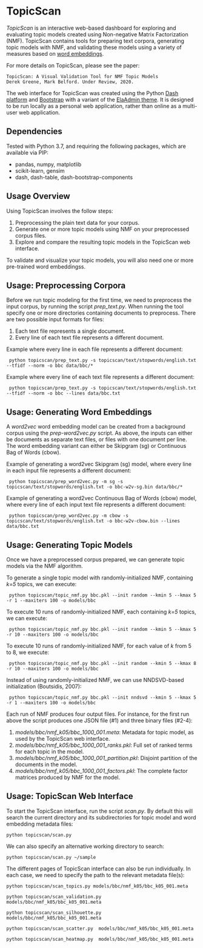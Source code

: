 # TopicScan

*TopicScan* is an interactive web-based dashboard for exploring and evaluating topic models created using Non-negative Matrix Factorization (NMF).
TopicScan contains tools for preparing text corpora, generating topic models with NMF, and validating these models using a variety of measures based on [word embeddings](https://en.wikipedia.org/wiki/Word_embedding).

For more details on TopicScan, please see the paper:

	TopicScan: A Visual Validation Tool for NMF Topic Models
	Derek Greene, Mark Belford. Under Review, 2020.

The web interface for TopicScan was created using the Python [Dash platform](https://plotly.com/dash) and [Bootstrap](https://getbootstrap.com) with a variant of the [ElaAdmin theme](https://github.com/puikinsh/ElaAdmin). It is designed to be run locally as a personal web application, rather than online as a multi-user web application.

## Dependencies

Tested with Python 3.7, and requiring the following packages, which are available via PIP:

- pandas, numpy, matplotlib
- scikit-learn, gensim
- dash, dash-table, dash-bootstrap-components

## Usage Overview

Using TopicScan involves the follow steps:

1. Preprocessing the plain text data for your corpus.
2. Generate one or more topic models using NMF on your preprocessed corpus files.
3. Explore and compare the resulting topic models in the TopicScan web interface.

To validate and visualize your topic models, you will also need one or more pre-trained word embeddingss.

## Usage: Preprocessing Corpora

Before we run topic modeling for the first time, we need to preprocess the input corpus, by running the script *prep_text.py*. When running the tool specify one or more directories containing documents to preprocess. There are 
two possible input formats for files:

1. Each text file represents a single document.
2. Every line of each text file represents a different document. 

Example where every line in each file represents a different document:

``` python topicscan/prep_text.py -s topicscan/text/stopwords/english.txt --tfidf --norm -o bbc data/bbc/*```

Example where every line of each text file represents a different document:

``` python topicscan/prep_text.py -s topicscan/text/stopwords/english.txt --tfidf --norm -o bbc --lines data/bbc.txt```


## Usage: Generating Word Embeddings

A *word2vec* word embedding model can be created from a background corpus using the *prep-word2vec.py* script. As above, the inputs can either be documents as separate text files, or files with one document per line. The word embedding variant can either be Skipgram (sg) or Continuous Bag of Words (cbow).

Example of generating a word2vec Skipgram (sg) model, where every line in each input file represents a different document:

``` python topicscan/prep_word2vec.py -m sg -s topicscan/text/stopwords/english.txt -o bbc-w2v-sg.bin data/bbc/*```

Example of generating a word2vec Continuous Bag of Words (cbow) model, where every line of each input text file represents a different document:

``` python topicscan/prep_word2vec.py -m cbow -s topicscan/text/stopwords/english.txt -o bbc-w2v-cbow.bin --lines data/bbc.txt```


## Usage: Generating Topic Models

Once we have a preprocessed corpus prepared, we can generate topic models via the NMF algorithm.

To generate a single topic model with randomly-initialized NMF, containing *k=5* topics, we can execute:

``` python topicscan/topic_nmf.py bbc.pkl --init random --kmin 5 --kmax 5 -r 1 --maxiters 100 -o models/bbc```

To execute 10 runs of randomly-initialized NMF, each containing *k=5* topics, we can execute:

``` python topicscan/topic_nmf.py bbc.pkl --init random --kmin 5 --kmax 5 -r 10 --maxiters 100 -o models/bbc```

To execute 10 runs of randomly-initialized NMF, for each value of *k* from 5 to 8, we execute:

``` python topicscan/topic_nmf.py bbc.pkl --init random --kmin 5 --kmax 8 -r 10 --maxiters 100 -o models/bbc```

Instead of using randomly-initialized NMF, we can use NNDSVD-based initialization (Boutsidis, 2007):

``` python topicscan/topic_nmf.py bbc.pkl --init nndsvd --kmin 5 --kmax 5 -r 1 --maxiters 100 -o models/bbc```

Each run of NMF produces four output files. For instance, for the first run above the script produces one JSON file (#1) and three binary files (#2-4):

1. *models/bbc/nmf_k05/bbc_1000_001.meta*: Metadata for topic model, as used by the TopicScan web interface.
2. *models/bbc/nmf_k05/bbc_1000_001_ranks.pkl*: Full set of ranked terms for each topic in the model.
3. *models/bbc/nmf_k05/bbc_1000_001_partition.pkl*: Disjoint partition of the documents in the model.
4. *models/bbc/nmf_k05/bbc_1000_001_factors.pkl*: The complete factor matrices produced by NMF for the model.


## Usage: TopicScan Web Interface

To start the TopicScan interface, run the script *scan.py*. By default this will search the current directory and its subdirectories for topic model and word embedding metadata files:

```python topicscan/scan.py```

We can also specify an alternative working directory to search:

```python topicscan/scan.py ~/sample```

The different pages of TopicScan interface can also be run individually. In each case, we need to specify the path to the relevant metadata file(s):

```python topicscan/scan_topics.py models/bbc/nmf_k05/bbc_k05_001.meta```

```python topicscan/scan_validation.py models/bbc/nmf_k05/bbc_k05_001.meta```

```python topicscan/scan_silhouette.py models/bbc/nmf_k05/bbc_k05_001.meta```

```python topicscan/scan_scatter.py  models/bbc/nmf_k05/bbc_k05_001.meta```

```python topicscan/scan_heatmap.py  models/bbc/nmf_k05/bbc_k05_001.meta```
